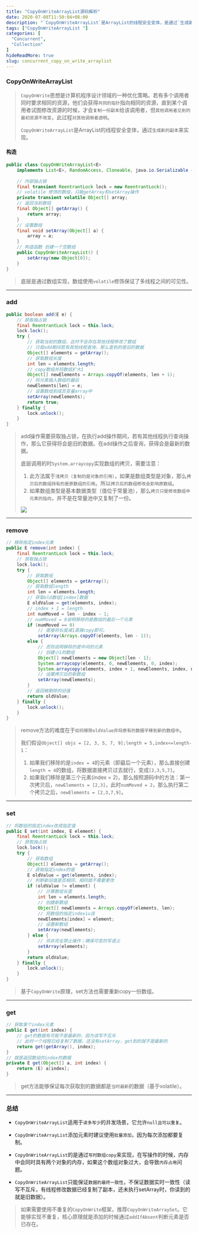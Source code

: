 ```yaml
---
title: "CopyOnWriteArrayList源码解析"
date: 2020-07-08T11:50:04+08:00
description: "`CopyOnWriteArrayList`是ArrayList的线程安全变体，是通过`生成新的副本`来实现线程安全。"
tags: ["CopyOnWriteArrayList "]
categories: [
  "Concurrent",
  "Collection"
]
hideReadMore: true
slug: concurrent_copy_on_write_arraylist
---
```


### CopyOnWriteArrayList

> `CopyOnWrite`思想是计算机程序设计领域的一种优化策略。若有多个调用者同时要求相同的资源，他们会获得`共同的指针`指向相同的资源，直到某个调用者试图修改资源的时候，才会`复制一份副本`给该调用者，但`其他调用者见到的最初资源不改变`，此过程`对其他调用者透明`。
>
> `CopyOnWriteArrayList`是ArrayList的线程安全变体，通过`生成新的副本`来实现。

#### 构造

```java
public class CopyOnWriteArrayList<E>
    implements List<E>, RandomAccess, Cloneable, java.io.Serializable {
    
  	// 内部独占锁
    final transient ReentrantLock lock = new ReentrantLock();
	// volatile 修饰的数组，只能getArray和setArray操作
    private transient volatile Object[] array;
	// 返回当前数组
    final Object[] getArray() {
        return array;
    }
	// 设置数组
    final void setArray(Object[] a) {
        array = a;
    }
	// 构造函数 创建一个空数组
    public CopyOnWriteArrayList() {
        setArray(new Object[0]);
    }
}
```

> 底层是通过数组实现，数组使用`volatile`修饰保证了多线程之间的可见性。

---

### add

```java
public boolean add(E e) {
    // 获取独占锁
    final ReentrantLock lock = this.lock;
    lock.lock();
    try {
        // 获取当前的数组，此时不会存在其他线程修改了数组
        // 只是add期间若有其他线程查询，那么查到的是旧的数据
        Object[] elements = getArray();
        // 获取数组长度
        int len = elements.length;
        // copy数组并将数组扩大1
        Object[] newElements = Arrays.copyOf(elements, len + 1);
        // 将元素插入数组的最后
        newElements[len] = e;
        // 设置数组到成员变量array中
        setArray(newElements);
        return true;
    } finally {
        lock.unlock();
    }
}
```

> add操作需要获取独占锁，在执行add操作期间，若有其他线程执行查询操作，那么它获得将会是旧的数据。在add操作之后查询，获得会是最新的数据。
>
> 底层调用的时`System.arraycopy`实现数组的拷贝，需要注意：
>
> 1. 此方法属于`浅拷贝（复制的是对象的引用）`，如果是数组类型是对象，那么`拷贝后的数组持有的是原数组的引用`。所以`拷贝后的数组修改会影响原数组`。
> 2. 如果数组类型是基本数据类型（值位于常量池），那么`拷贝只是修改数组中元素的指向`，并不是在常量池中又复制了一份。
>
> ![](https://image.leejay.top/image/20200709/BlpbAEFkBDBa.png?imageslim)

---

### remove

```java
// 移除指定index元素
public E remove(int index) {
    final ReentrantLock lock = this.lock;
    // 获取独占锁
    lock.lock();
    try {
        // 获取数组
        Object[] elements = getArray();
        // 获取数组length
        int len = elements.length;
        // 获取old数组[index]数据
        E oldValue = get(elements, index);
        // index + 1 = length 
        int numMoved = len - index - 1;
		// numMoved = 0说明移除的是数组的最后一个元素
        if (numMoved == 0)
            // 直接将长度减1直接copy即可。
            setArray(Arrays.copyOf(elements, len - 1));
        else {
            // 否则说明移除的是中间的元素
            // 创建小1的数组
            Object[] newElements = new Object[len - 1];
            System.arraycopy(elements, 0, newElements, 0, index);
            System.arraycopy(elements, index + 1, newElements, index, numMoved);
            // 设置拷贝后的新数组
            setArray(newElements);
        }
        // 返回被删除的旧值
        return oldValue;
    } finally {
        lock.unlock();
    }
}
```

> remove方法的难度在于`如何移除oldValue并将原有的数据平移到新的数组中`。
>
> 我们假设`Object[] objs = [2, 3, 5, 7, 9];length = 5,index<=length-1`：
>
> 1. 如果我们移除的是`index = 4`的元素（即最后一个元素），那么直接创建`length = 4`的数组，将数据直接拷贝过去就行，变成`[2,3,5,7]`。
> 2. 如果我们移除是第三个元素(index = 2)，那么按照源码中的方法：第一次拷贝后，`newElements = [2,3]`，此时`numMoved = 2`，那么执行第二个拷贝之后，`newElements = [2,3,7,9]`。 

---

### set

```java
// 将数组的指定index改成指定值
public E set(int index, E element) {
    final ReentrantLock lock = this.lock;
    // 获取独占锁
    lock.lock();
    try {
        // 获取数组
        Object[] elements = getArray();
        // 获取指定index的值
        E oldValue = get(elements, index);
		// 判断新旧值是否相同，相同就不需要更改
        if (oldValue != element) {
            // 计算数组长度
            int len = elements.length;
            // 创建新数组
            Object[] newElements = Arrays.copyOf(elements, len);
            // 将数组的指定indexiu该
            newElements[index] = element;
            // 设置新数组
            setArray(newElements);
        } else {
            // 并非完全禁止操作；确保可变的写语义
            setArray(elements);
        }
        return oldValue;
    } finally {
        lock.unlock();
    }
}
```

> 基于`CopyOnWrite`原理，set方法也需要重新copy一份数组。

---

### get

```java
// 获取某个index元素
public E get(int index) {
    // get的数据有可能不是最新的，因为读写不互斥
    // 此时一个线程已经复制了数据，还没有setArray，get到的就不是最新的
    return get(getArray(), index);
}
// 就是返回数组的index的数据
private E get(Object[] a, int index) {
    return (E) a[index];
}
```

> get方法能够保证每次获取到的数据都是`当时最新`的数据（基于volatile）。

---

### 总结

- `CopyOnWriteArrayList`适用于`读多写少`的并发场景，它允许`null且可以重复`。
- `CopyOnWriteArrayList`添加元素时建议使用`批量添加`，因为每次添加都要复制。
- `CopyOnWriteArrayList`的是通过`写时数组copy`来实现，在写操作的时候，内存中会同时具有两个对象的内存，如果这个数组对象过大，会导致`内存占用`问题。

- `CopyOnWriteArrayList`只能保证`数据的最终一致性`，不保证数据实时一致性（读写不互斥，有线程修改数据已经复制了副本，还未执行setArray时，你读到的就是旧数据）。

> 如果需要使用不重复的`CopyOnWrite`框架，推荐`CopyOnWriteArraySet`。它能够实现不重复，核心原理就是添加的时候通过`addIfAbsent`判断元素是否已存在。